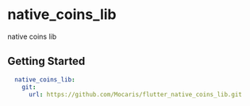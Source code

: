 # native_coins_lib

native coins lib

## Getting Started

```yaml
  native_coins_lib:
    git:
      url: https://github.com/Mocaris/flutter_native_coins_lib.git
```


